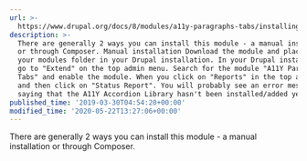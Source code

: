 ```yaml
---
url: >-
  https://www.drupal.org/docs/8/modules/a11y-paragraphs-tabs/installing-a11y-paragraphs-tabs
description: >-
  There are generally 2 ways you can install this module - a manual installation
  or through Composer. Manual installation Download the module and place it into
  your modules folder in your Drupal installation. In your Drupal installation,
  go to "Extend" on the top admin menu. Search for the module "A11Y Paragraphs
  Tabs" and enable the module. When you click on "Reports" in the top admin menu
  and then click on "Status Report". You will probably see an error message
  saying that the A11Y Accordion Library hasn't been installed/added yet.
published_time: '2019-03-30T04:54:20+00:00'
modified_time: '2020-05-22T13:27:06+00:00'
---
```

There are generally 2 ways you can install this module - a manual installation or through Composer.